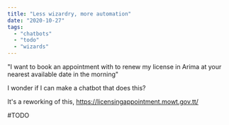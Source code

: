 ```yaml
---
title: "Less wizardry, more automation"
date: "2020-10-27"
tags: 
  - "chatbots"
  - "todo"
  - "wizards"
---
```


"I want to book an appointment with to renew my license in Arima at your nearest available date in the morning"

I wonder if I can make a chatbot that does this?

It's a reworking of this, https://licensingappointment.mowt.gov.tt/

#TODO
